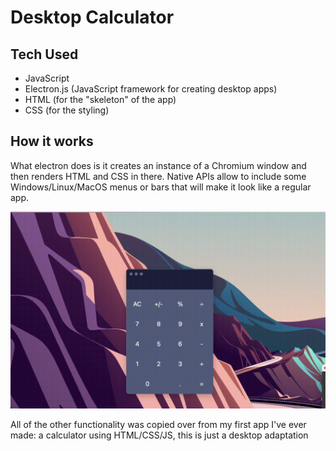 # Desktop Calculator

## Tech Used

- JavaScript
- Electron.js (JavaScript framework for creating desktop apps)
- HTML (for the "skeleton" of the app)
- CSS (for the styling)

## How it works

What electron does is it creates an instance of a Chromium window and then renders HTML and CSS in there. 
Native APIs allow to include some Windows/Linux/MacOS menus or bars that will make it look like a regular app.

![](app_demo.gif)

All of the other functionality was copied over from my first app I've ever made: a calculator using HTML/CSS/JS, this is just a desktop adaptation
